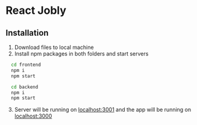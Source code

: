 # React Jobly

## Installation

1. Download files to local machine
2. Install npm packages in both folders and start servers
```sh
  cd frontend
  npm i
  npm start
```
```sh
  cd backend
  npm i
  npm start
```
3. Server will be running on [localhost:3001](http://localhost:3001) and the app will be running on [localhost:3000](http://localhost:3000)
